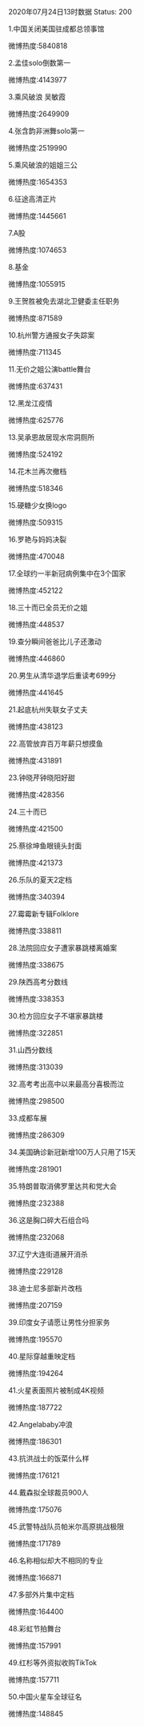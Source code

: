 2020年07月24日13时数据
Status: 200

1.中国关闭美国驻成都总领事馆

微博热度:5840818

2.孟佳solo倒数第一

微博热度:4143977

3.乘风破浪 吴敏霞

微博热度:2649909

4.张含韵非洲舞solo第一

微博热度:2519990

5.乘风破浪的姐姐三公

微博热度:1654353

6.征途高清正片

微博热度:1445661

7.A股

微博热度:1074653

8.基金

微博热度:1055915

9.王贺胜被免去湖北卫健委主任职务

微博热度:871589

10.杭州警方通报女子失踪案

微博热度:711345

11.无价之姐公演battle舞台

微博热度:637431

12.黑龙江疫情

微博热度:625776

13.吴承恩故居现水帘洞厕所

微博热度:524192

14.花木兰再次撤档

微博热度:518346

15.硬糖少女换logo

微博热度:509315

16.罗艳与妈妈决裂

微博热度:470048

17.全球约一半新冠病例集中在3个国家

微博热度:452122

18.三十而已全员无价之姐

微博热度:448537

19.查分瞬间爸爸比儿子还激动

微博热度:446860

20.男生从清华退学后重读考699分

微博热度:441645

21.起底杭州失联女子丈夫

微博热度:438123

22.高管放弃百万年薪只想摸鱼

微博热度:431891

23.钟晓芹钟晓阳好甜

微博热度:428356

24.三十而已

微博热度:421500

25.蔡徐坤鱼眼镜头封面

微博热度:421373

26.乐队的夏天2定档

微博热度:340394

27.霉霉新专辑Folklore

微博热度:338811

28.法院回应女子遭家暴跳楼离婚案

微博热度:338675

29.陕西高考分数线

微博热度:338353

30.检方回应女子不堪家暴跳楼

微博热度:322851

31.山西分数线

微博热度:313039

32.高考考出高中以来最高分喜极而泣

微博热度:298500

33.成都车展

微博热度:286309

34.美国确诊新冠新增100万人只用了15天

微博热度:281901

35.特朗普取消佛罗里达共和党大会

微博热度:232388

36.这是胸口碎大石组合吗

微博热度:232068

37.辽宁大连街道展开消杀

微博热度:229128

38.迪士尼多部新片改档

微博热度:207159

39.印度女子请愿让男性分担家务

微博热度:195570

40.星际穿越重映定档

微博热度:194264

41.火星表面照片被制成4K视频

微博热度:187722

42.Angelababy冲浪

微博热度:186301

43.抗洪战士的饭菜什么样

微博热度:176121

44.戴森拟全球裁员900人

微博热度:175076

45.武警特战队员帕米尔高原挑战极限

微博热度:171789

46.名称相似却大不相同的专业

微博热度:166871

47.多部外片集中定档

微博热度:164400

48.彩虹节拍舞台

微博热度:157991

49.红杉等外资拟收购TikTok

微博热度:157711

50.中国火星车全球征名

微博热度:148845

